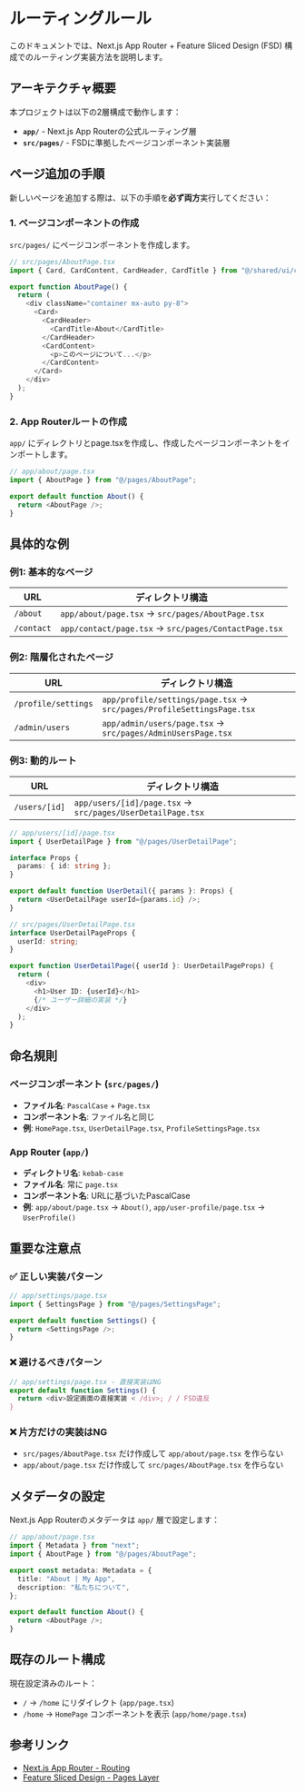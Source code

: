 # ルーティングルール

このドキュメントでは、Next.js App Router + Feature Sliced Design (FSD) 構成でのルーティング実装方法を説明します。

## アーキテクチャ概要

本プロジェクトは以下の2層構成で動作します：

- **`app/`** - Next.js App Routerの公式ルーティング層
- **`src/pages/`** - FSDに準拠したページコンポーネント実装層

## ページ追加の手順

新しいページを追加する際は、以下の手順を**必ず両方**実行してください：

### 1. ページコンポーネントの作成

`src/pages/` にページコンポーネントを作成します。

```typescript
// src/pages/AboutPage.tsx
import { Card, CardContent, CardHeader, CardTitle } from "@/shared/ui/card";

export function AboutPage() {
  return (
    <div className="container mx-auto py-8">
      <Card>
        <CardHeader>
          <CardTitle>About</CardTitle>
        </CardHeader>
        <CardContent>
          <p>このページについて...</p>
        </CardContent>
      </Card>
    </div>
  );
}
```

### 2. App Routerルートの作成

`app/` にディレクトリとpage.tsxを作成し、作成したページコンポーネントをインポートします。

```typescript
// app/about/page.tsx
import { AboutPage } from "@/pages/AboutPage";

export default function About() {
  return <AboutPage />;
}
```

## 具体的な例

### 例1: 基本的なページ

| URL        | ディレクトリ構造                                     |
| ---------- | ---------------------------------------------------- |
| `/about`   | `app/about/page.tsx` → `src/pages/AboutPage.tsx`     |
| `/contact` | `app/contact/page.tsx` → `src/pages/ContactPage.tsx` |

### 例2: 階層化されたページ

| URL                 | ディレクトリ構造                                                      |
| ------------------- | --------------------------------------------------------------------- |
| `/profile/settings` | `app/profile/settings/page.tsx` → `src/pages/ProfileSettingsPage.tsx` |
| `/admin/users`      | `app/admin/users/page.tsx` → `src/pages/AdminUsersPage.tsx`           |

### 例3: 動的ルート

| URL           | ディレクトリ構造                                           |
| ------------- | ---------------------------------------------------------- |
| `/users/[id]` | `app/users/[id]/page.tsx` → `src/pages/UserDetailPage.tsx` |

```typescript
// app/users/[id]/page.tsx
import { UserDetailPage } from "@/pages/UserDetailPage";

interface Props {
  params: { id: string };
}

export default function UserDetail({ params }: Props) {
  return <UserDetailPage userId={params.id} />;
}
```

```typescript
// src/pages/UserDetailPage.tsx
interface UserDetailPageProps {
  userId: string;
}

export function UserDetailPage({ userId }: UserDetailPageProps) {
  return (
    <div>
      <h1>User ID: {userId}</h1>
      {/* ユーザー詳細の実装 */}
    </div>
  );
}
```

## 命名規則

### ページコンポーネント (`src/pages/`)

- **ファイル名**: `PascalCase` + `Page.tsx`
- **コンポーネント名**: ファイル名と同じ
- **例**: `HomePage.tsx`, `UserDetailPage.tsx`, `ProfileSettingsPage.tsx`

### App Router (`app/`)

- **ディレクトリ名**: `kebab-case`
- **ファイル名**: 常に `page.tsx`
- **コンポーネント名**: URLに基づいたPascalCase
- **例**: `app/about/page.tsx` → `About()`, `app/user-profile/page.tsx` → `UserProfile()`

## 重要な注意点

### ✅ 正しい実装パターン

```typescript
// app/settings/page.tsx
import { SettingsPage } from "@/pages/SettingsPage";

export default function Settings() {
  return <SettingsPage />;
}
```

### ❌ 避けるべきパターン

```typescript
// app/settings/page.tsx - 直接実装はNG
export default function Settings() {
  return <div>設定画面の直接実装 < /div>; / / FSD違反
}
```

### ❌ 片方だけの実装はNG

- `src/pages/AboutPage.tsx` だけ作成して `app/about/page.tsx` を作らない
- `app/about/page.tsx` だけ作成して `src/pages/AboutPage.tsx` を作らない

## メタデータの設定

Next.js App Routerのメタデータは `app/` 層で設定します：

```typescript
// app/about/page.tsx
import { Metadata } from "next";
import { AboutPage } from "@/pages/AboutPage";

export const metadata: Metadata = {
  title: "About | My App",
  description: "私たちについて",
};

export default function About() {
  return <AboutPage />;
}
```

## 既存のルート構成

現在設定済みのルート：

- `/` → `/home` にリダイレクト (`app/page.tsx`)
- `/home` → `HomePage` コンポーネントを表示 (`app/home/page.tsx`)

## 参考リンク

- [Next.js App Router - Routing](https://nextjs.org/docs/app/building-your-application/routing)
- [Feature Sliced Design - Pages Layer](https://feature-sliced.design/docs/reference/layers#pages)
